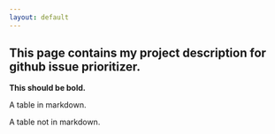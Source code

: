 ```yaml
---
layout: default
---
```


## This page contains my project description for github issue prioritizer.

**This should be bold.**

A table in markdown.

A table not in markdown.